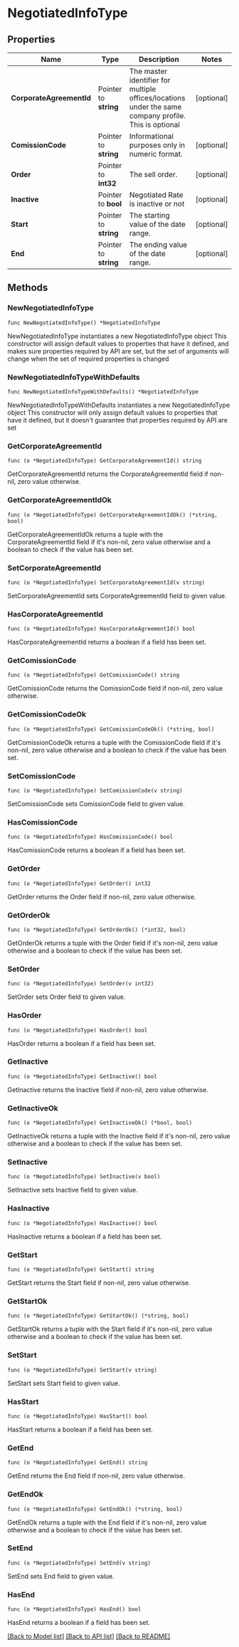 # NegotiatedInfoType

## Properties

Name | Type | Description | Notes
------------ | ------------- | ------------- | -------------
**CorporateAgreementId** | Pointer to **string** | The master identifier for multiple offices/locations under the same company profile. This is optional | [optional] 
**ComissionCode** | Pointer to **string** | Informational purposes only in numeric format. | [optional] 
**Order** | Pointer to **int32** | The sell order. | [optional] 
**Inactive** | Pointer to **bool** | Negotiated Rate is inactive or not | [optional] 
**Start** | Pointer to **string** | The starting value of the date range. | [optional] 
**End** | Pointer to **string** | The ending value of the date range. | [optional] 

## Methods

### NewNegotiatedInfoType

`func NewNegotiatedInfoType() *NegotiatedInfoType`

NewNegotiatedInfoType instantiates a new NegotiatedInfoType object
This constructor will assign default values to properties that have it defined,
and makes sure properties required by API are set, but the set of arguments
will change when the set of required properties is changed

### NewNegotiatedInfoTypeWithDefaults

`func NewNegotiatedInfoTypeWithDefaults() *NegotiatedInfoType`

NewNegotiatedInfoTypeWithDefaults instantiates a new NegotiatedInfoType object
This constructor will only assign default values to properties that have it defined,
but it doesn't guarantee that properties required by API are set

### GetCorporateAgreementId

`func (o *NegotiatedInfoType) GetCorporateAgreementId() string`

GetCorporateAgreementId returns the CorporateAgreementId field if non-nil, zero value otherwise.

### GetCorporateAgreementIdOk

`func (o *NegotiatedInfoType) GetCorporateAgreementIdOk() (*string, bool)`

GetCorporateAgreementIdOk returns a tuple with the CorporateAgreementId field if it's non-nil, zero value otherwise
and a boolean to check if the value has been set.

### SetCorporateAgreementId

`func (o *NegotiatedInfoType) SetCorporateAgreementId(v string)`

SetCorporateAgreementId sets CorporateAgreementId field to given value.

### HasCorporateAgreementId

`func (o *NegotiatedInfoType) HasCorporateAgreementId() bool`

HasCorporateAgreementId returns a boolean if a field has been set.

### GetComissionCode

`func (o *NegotiatedInfoType) GetComissionCode() string`

GetComissionCode returns the ComissionCode field if non-nil, zero value otherwise.

### GetComissionCodeOk

`func (o *NegotiatedInfoType) GetComissionCodeOk() (*string, bool)`

GetComissionCodeOk returns a tuple with the ComissionCode field if it's non-nil, zero value otherwise
and a boolean to check if the value has been set.

### SetComissionCode

`func (o *NegotiatedInfoType) SetComissionCode(v string)`

SetComissionCode sets ComissionCode field to given value.

### HasComissionCode

`func (o *NegotiatedInfoType) HasComissionCode() bool`

HasComissionCode returns a boolean if a field has been set.

### GetOrder

`func (o *NegotiatedInfoType) GetOrder() int32`

GetOrder returns the Order field if non-nil, zero value otherwise.

### GetOrderOk

`func (o *NegotiatedInfoType) GetOrderOk() (*int32, bool)`

GetOrderOk returns a tuple with the Order field if it's non-nil, zero value otherwise
and a boolean to check if the value has been set.

### SetOrder

`func (o *NegotiatedInfoType) SetOrder(v int32)`

SetOrder sets Order field to given value.

### HasOrder

`func (o *NegotiatedInfoType) HasOrder() bool`

HasOrder returns a boolean if a field has been set.

### GetInactive

`func (o *NegotiatedInfoType) GetInactive() bool`

GetInactive returns the Inactive field if non-nil, zero value otherwise.

### GetInactiveOk

`func (o *NegotiatedInfoType) GetInactiveOk() (*bool, bool)`

GetInactiveOk returns a tuple with the Inactive field if it's non-nil, zero value otherwise
and a boolean to check if the value has been set.

### SetInactive

`func (o *NegotiatedInfoType) SetInactive(v bool)`

SetInactive sets Inactive field to given value.

### HasInactive

`func (o *NegotiatedInfoType) HasInactive() bool`

HasInactive returns a boolean if a field has been set.

### GetStart

`func (o *NegotiatedInfoType) GetStart() string`

GetStart returns the Start field if non-nil, zero value otherwise.

### GetStartOk

`func (o *NegotiatedInfoType) GetStartOk() (*string, bool)`

GetStartOk returns a tuple with the Start field if it's non-nil, zero value otherwise
and a boolean to check if the value has been set.

### SetStart

`func (o *NegotiatedInfoType) SetStart(v string)`

SetStart sets Start field to given value.

### HasStart

`func (o *NegotiatedInfoType) HasStart() bool`

HasStart returns a boolean if a field has been set.

### GetEnd

`func (o *NegotiatedInfoType) GetEnd() string`

GetEnd returns the End field if non-nil, zero value otherwise.

### GetEndOk

`func (o *NegotiatedInfoType) GetEndOk() (*string, bool)`

GetEndOk returns a tuple with the End field if it's non-nil, zero value otherwise
and a boolean to check if the value has been set.

### SetEnd

`func (o *NegotiatedInfoType) SetEnd(v string)`

SetEnd sets End field to given value.

### HasEnd

`func (o *NegotiatedInfoType) HasEnd() bool`

HasEnd returns a boolean if a field has been set.


[[Back to Model list]](../README.md#documentation-for-models) [[Back to API list]](../README.md#documentation-for-api-endpoints) [[Back to README]](../README.md)



